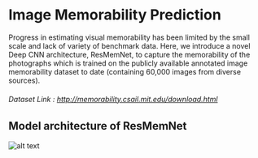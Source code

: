 # Image Memorability Prediction
Progress in estimating visual memorability has been limited by the small scale and lack of variety of benchmark data. Here, we introduce a novel Deep CNN architecture, ResMemNet, to capture the memorability of the photographs  which is trained on the  publicly available annotated image memorability dataset to date (containing 60,000 images from diverse sources).

###### Dataset Link  : http://memorability.csail.mit.edu/download.html


## Model architecture of ResMemNet
![alt text](https://github.com/vinotharjun/LargeScaleImageMemorability/blob/master/Photos/model.png)

